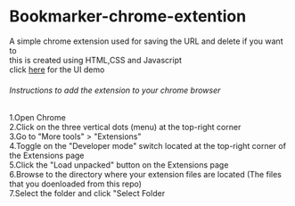 <h1>Bookmarker-chrome-extention</h1>
A simple chrome extension used for saving the URL and delete if you want to<br>
this is created using HTML,CSS and Javascript<br>
click <a href="#">here</a> for the UI demo<br>

<h6>Instructions to add the extension to your chrome browser</h6>
1.Open Chrome<br>
2.Click on the three vertical dots (menu) at the top-right corner<br>
3.Go to "More tools" > "Extensions"<br>
4.Toggle on the "Developer mode" switch located at the top-right corner of the Extensions page<br>
5.Click the "Load unpacked" button on the Extensions page<br>
6.Browse to the directory where your extension files are located (The files that you doenloaded from this repo)<br>
7.Select the folder and click "Select Folder
